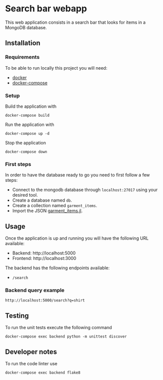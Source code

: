 # Search bar webapp 

This web application consists in a search bar that looks for items in a MongoDB database. 

## Installation

### Requirements

To be able to run locally this project you will need:
* [docker](https://docs.docker.com/install/linux/docker-ce/ubuntu/)
* [docker-compose](https://docs.docker.com/compose/install/)

### Setup
Build the application with
```
docker-compose build
```

Run the application with
```
docker-compose up -d
```
Stop the application
```
docker-compose down
```
### First steps
In order to have the database ready to go you need to first follow a few steps:
* Connect to the mongodb database through `localhost:27017` using your desired tool.
* Create a database named `db`.
* Create a collection named `garment_items`.
* Import the JSON [garment_items.jl](https://stylr-ai-engine-srv-data.s3.eu-west1.amazonaws.com//srv/data/new_scrapes/shopstyle-1689-men-18-03-2019/garment_items.jl).

## Usage
Once the application is up and running you will have the following URL available:
* Backend: http://localhost:5000
* Frontend: http://localhost:3000

The backend has the following endpoints available:
* `/search`

### Backend query example
```
http://localhost:5000/search?q=shirt
```

## Testing
To run the unit tests execute the following command
```
docker-compose exec backend python -m unittest discover
```

## Developer notes
To run the code linter use
```
docker-compose exec backend flake8
```